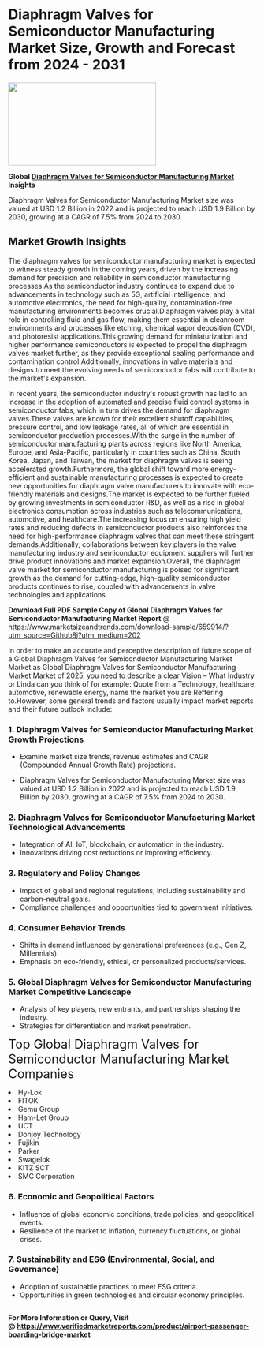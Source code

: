 <H1>Diaphragm Valves for Semiconductor Manufacturing Market Size, Growth and Forecast from 2024 - 2031</H1><img class="aligncenter size-medium wp-image-584254" src="https://thirdeyenews.in/wp-content/uploads/2024/09/Global-Market-Research-300x168.jpeg" alt="" width="300" height="168" /><p><strong>Global&nbsp;<a href="https://www.marketsizeandtrends.com/download-sample/659914/?utm_source=Github8j?utm_medium=202">Diaphragm Valves for Semiconductor Manufacturing Market</a> Insights</strong></p><p>Diaphragm Valves for Semiconductor Manufacturing Market size was valued at USD 1.2 Billion in 2022 and is projected to reach USD 1.9 Billion by 2030, growing at a CAGR of 7.5% from 2024 to 2030.</p><p><h2>Market Growth Insights</h2> <p>The diaphragm valves for semiconductor manufacturing market is expected to witness steady growth in the coming years, driven by the increasing demand for precision and reliability in semiconductor manufacturing processes.As the semiconductor industry continues to expand due to advancements in technology such as 5G, artificial intelligence, and automotive electronics, the need for high-quality, contamination-free manufacturing environments becomes crucial.Diaphragm valves play a vital role in controlling fluid and gas flow, making them essential in cleanroom environments and processes like etching, chemical vapor deposition (CVD), and photoresist applications.This growing demand for miniaturization and higher performance semiconductors is expected to propel the diaphragm valves market further, as they provide exceptional sealing performance and contamination control.Additionally, innovations in valve materials and designs to meet the evolving needs of semiconductor fabs will contribute to the market's expansion.</p> <p>In recent years, the semiconductor industry's robust growth has led to an increase in the adoption of automated and precise fluid control systems in semiconductor fabs, which in turn drives the demand for diaphragm valves.These valves are known for their excellent shutoff capabilities, pressure control, and low leakage rates, all of which are essential in semiconductor production processes.With the surge in the number of semiconductor manufacturing plants across regions like North America, Europe, and Asia-Pacific, particularly in countries such as China, South Korea, Japan, and Taiwan, the market for diaphragm valves is seeing accelerated growth.Furthermore, the global shift toward more energy-efficient and sustainable manufacturing processes is expected to create new opportunities for diaphragm valve manufacturers to innovate with eco-friendly materials and designs.The market is expected to be further fueled by growing investments in semiconductor R&D, as well as a rise in global electronics consumption across industries such as telecommunications, automotive, and healthcare.The increasing focus on ensuring high yield rates and reducing defects in semiconductor products also reinforces the need for high-performance diaphragm valves that can meet these stringent demands.Additionally, collaborations between key players in the valve manufacturing industry and semiconductor equipment suppliers will further drive product innovations and market expansion.Overall, the diaphragm valve market for semiconductor manufacturing is poised for significant growth as the demand for cutting-edge, high-quality semiconductor products continues to rise, coupled with advancements in valve technologies and applications.</p> <p><span class=""><strong>Download Full PDF Sample Copy of Global Diaphragm Valves for Semiconductor Manufacturing Market Report</strong> @ <a href="https://www.marketsizeandtrends.com/download-sample/659914/?utm_source=Github8j?utm_medium=202" target="_blank">https://www.marketsizeandtrends.com/download-sample/659914/?utm_source=Github8j?utm_medium=202</a></span></p><p>In order to make an accurate and perceptive description of future scope of a Global&nbsp;Diaphragm Valves for Semiconductor Manufacturing Market Market as Global&nbsp;Diaphragm Valves for Semiconductor Manufacturing Market Market of 2025, you need to describe a clear Vision &ndash; What Industry or Linda can you think of for example: Quote from a Technology, healthcare, automotive, renewable energy, name the market you are Reffering to.However, some general trends and factors usually impact market reports and their future outlook include:</p><h3>1.&nbsp;<strong>Diaphragm Valves for Semiconductor Manufacturing Market Growth Projections</strong></h3><ul><li>Examine market size trends, revenue estimates and CAGR (Compounded Annual Growth Rate) projections.</li><li><p>Diaphragm Valves for Semiconductor Manufacturing Market size was valued at USD 1.2 Billion in 2022 and is projected to reach USD 1.9 Billion by 2030, growing at a CAGR of 7.5% from 2024 to 2030.</p></li></ul><h3>2.&nbsp;<strong>Diaphragm Valves for Semiconductor Manufacturing Market Technological Advancements</strong></h3><ul><li>Integration of AI, IoT, blockchain, or automation in the industry.</li><li>Innovations driving cost reductions or improving efficiency.</li></ul><h3>3.&nbsp;<strong>Regulatory and Policy Changes</strong></h3><ul><li>Impact of global and regional regulations, including sustainability and carbon-neutral goals.</li><li>Compliance challenges and opportunities tied to government initiatives.</li></ul><h3>4.&nbsp;<strong>Consumer Behavior Trends</strong></h3><ul><li>Shifts in demand influenced by generational preferences (e.g., Gen Z, Millennials).</li><li>Emphasis on eco-friendly, ethical, or personalized products/services.</li></ul><h3>5.&nbsp;<strong>Global Diaphragm Valves for Semiconductor Manufacturing Market Competitive Landscape</strong></h3><ul><li>Analysis of key players, new entrants, and partnerships shaping the industry.</li><li>Strategies for differentiation and market penetration.</li></ul><p data-pm-slice="1 1 []"><span style="color: inherit; font-family: inherit; font-size: 25px;">Top Global Diaphragm Valves for Semiconductor Manufacturing Market Companies</span></p><div class="" data-test-id=""><p><li>Hy-Lok</li><li> FITOK</li><li> Gemu Group</li><li> Ham-Let Group</li><li> UCT</li><li> Donjoy Technology</li><li> Fujikin</li><li> Parker</li><li> Swagelok</li><li> KITZ SCT</li><li> SMC Corporation</li></p></div><h3>6.&nbsp;<strong>Economic and Geopolitical Factors</strong></h3><ul><li>Influence of global economic conditions, trade policies, and geopolitical events.</li><li>Resilience of the market to inflation, currency fluctuations, or global crises.</li></ul><h3>7.&nbsp;<strong>Sustainability and ESG (Environmental, Social, and Governance)</strong></h3><ul><li>Adoption of sustainable practices to meet ESG criteria.</li><li>Opportunities in green technologies and circular economy principles.</li></ul><h2><strong style="font-size: 14px;">For More Information or Query, Visit @&nbsp;</strong><a style="background-color: #ffffff; font-size: 14px;" href="https://www.marketsizeandtrends.com/report/diaphragm-valves-for-semiconductor-manufacturing-market/" target="_blank">https://www.verifiedmarketreports.com/product/airport-passenger-boarding-bridge-market</a></h2>